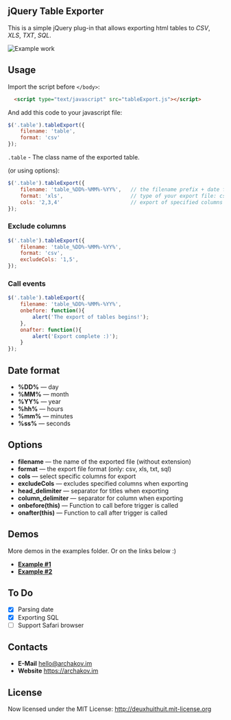 jQuery Table Exporter
-----------------------------------------------------------------------------------------

This is a simple jQuery plug-in that allows exporting html tables to *CSV*, *XLS*, *TXT*, *SQL*.

![Example work](http://archakov.im/uploads/tableExport-1.gif)


Usage
-----------------------------------------------------------------------------------------

Import the script before `</body>`:

```html
  <script type="text/javascript" src="tableExport.js"></script>
```

And add this code to your javascript file:

```javascript
$('.table').tableExport({
	filename: 'table',
	format: 'csv'
});
```

`.table` - The class name of the exported table.

(or using options):

```javascript
$('.table').tableExport({
	filename: 'table_%DD%-%MM%-%YY%',	// the filename prefix + date format (the extension is automatic) 
	format: 'xls', 						// type of your export file: csv, xls, txt, sql
	cols: '2,3,4'						// export of specified columns
});
```

### Exclude columns

```javascript
$('.table').tableExport({
	filename: 'table_%DD%-%MM%-%YY%',
	format: 'csv',
	excludeCols: '1,5',
});
```

### Call events

```javascript
$('.table').tableExport({
	filename: 'table_%DD%-%MM%-%YY%',
	onbefore: function(){
		alert('The export of tables begins!');
	},
	onafter: function(){
		alert('Export complete :)');
	}
});
```

Date format
-----------------------------------------------------------------------------------------
* 	**%DD%**
	— day
* 	**%MM%**
	— month
* 	**%YY%**
	— year
* 	**%hh%**
	— hours
* 	**%mm%**
	— minutes
*	**%ss%**
	— seconds

Options
-----------------------------------------------------------------------------------------
* 	**filename**
	— the name of the exported file (without extension)
* 	**format**
	— the export file format (only: csv, xls, txt, sql)
* 	**cols**
	— select specific columns for export
* 	**excludeCols**
	— excludes specified columns when exporting
* 	**head_delimiter**
	— separator for titles when exporting
* 	**column_delimiter**
	— separator for column when exporting
*	**onbefore(this)**
	— Function to call before trigger is called
*	**onafter(this)**
	— Function to call after trigger is called

Demos
-----------------------------------------------------------------------------------------

More demos in the examples folder. Or on the links below :)

* 	**[Example #1](http://archakov.im/uploads/iframes/tableExport/example_1.html)**
* 	**[Example #2](http://archakov.im/uploads/iframes/tableExport/example_2.html)**


To Do
-----------------------------------------------------------------------------------------

- [x] Parsing date
- [x] Exporting SQL
- [ ] Support Safari browser

## Contacts
* 	**E-Mail**
	<hello@archakov.im>
* 	**Website**
	<https://archakov.im>

## License

Now licensed under the MIT License: <http://deuxhuithuit.mit-license.org>
